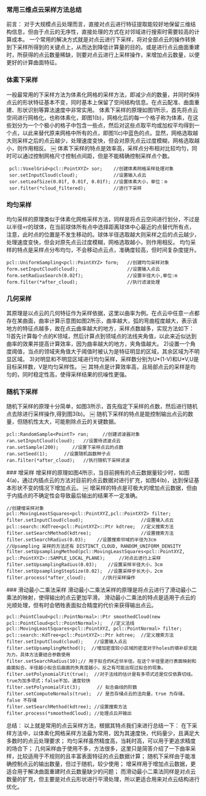 
### 常用三维点云采样方法总结
前言：
对于大规模点云处理而言，直接对点云进行特征提取能较好地保留三维结构信息，但由于点云的无序性，直接处理的方式在对邻域进行搜索时需要较高的计算成本。
一个常用的解决方式就是对点云进行下采样，将对全部点云的操作转换到下采样所得到的关键点上，从而达到降低计算量的目的。或是进行点云曲面重建时，所获得的点云数量稀缺，则要对点云进行上采样操作，来增加点云数量，以便更好的计算曲面特征。
### 体素下采样
一般最常用的下采样方法为体素化网格的采样方法，即减少点的数量，并同时保持点云的形状特征基本不变，同时基本上保留了空间结构信息。在点云配准、曲面重建、形状识别等算法速度中非常实用。
体素下采样的原理如图1所示，首先将点云空间进行网格化，也称体素化，即图1(b)，网格化后的每一个格子称为体素，在这些划分为一个个极小的格子中包含一些点，然后对这些点取平均或加权平均得到一个点，以此来替代原来网格中所有的点，即图1(c)中蓝色的点。显然，网格选取越大则采样之后的点云越少，处理速度变快，但会对原先点云过度模糊，网格选取越小，则作用相反。
￼
体素下采样的特点是效率高，采样点分布相对比较均匀，同时可以通过控制网格尺寸控制点间距，但是不能精确控制采样点个数。
```
 pcl::VoxelGrid<pcl::PointXYZ> sor;    //创建体素网格采样处理对象
 sor.setInputCloud(cloud);             //设置输入点云
 sor.setLeafSize(0.01f, 0.01f, 0.01f); //设置体素大小，单位：m
 sor.filter(*cloud_filtered);          //进行下采样
```
### 均匀采样
均匀采样的原理类似于体素化网格采样方法，同样是将点云空间进行划分，不过是以半径=r的球体，在当前球体所有点中选择距离球体中心最近的点替代所有点，注意，此时点的位置是不发生移动的。球体半径选取越大则采样之后的点云越少，处理速度变快，但会对原先点云过度模糊，网格选取越小，则作用相反。
均匀采样的特点是采样点分布均匀，不会移动点云点，准确度较高，但时间复杂度提升。
```
pcl::UniformSampling<pcl::PointXYZ> form;   //创建均匀采样对象
form.setInputCloud(cloud);                  //设置输入点云
form.setRadiusSearch(0.02f);                //设置半径大小,单位:m
form.filter(*after_cloud);                  //执行滤波处理
```

### 几何采样
其原理是以点云的几何特征作为采样依据，这里以曲率为例。在点云中任意一点都存在某曲面，曲率计算示意图如图2所示，曲率越大，弧的弯曲程度越大，表示该地方的特征点越多，故在点云曲率越大的地方，采样点数越多，实现方法如下：
1)首先计算每个点的K领域，然后计算点到领域点的法线夹角值，以此来近似达到曲率的效果并提高计算效率，因为曲率越大的地方，夹角值越大。
2)设置一个角度阈值，当点的领域夹角值大于阈值时被认为是特征明显的区域，其余区域为不明显区域。
3)对明显和不明显区域进行均匀采样，采样数分别为U*(1-V)和U*V,U是目标采样数，V是均匀采样性。
￼
其特点是计算效率高，且局部点云的采样是均匀的，同时稳定性高，使得采样结果的抗噪性更强。



### 随机下采样
随机下采样的原理十分简单，如图3所示，首先指定下采样的点数，然后进行随机点去除进行采样操作,得到图3(b)。
￼
随机下采样的特点是能控制输出点云的数量，但随机性太大，可能剔除点云的关键数据。
```
pcl::RandomSample<PointT> ran;     //创建滤波器对象
ran.setInputCloud(cloud);   //设置待滤波点云
ran.setSample(200);     //设置下采样点云的点数
ran.setSeed(1);      //设置随机函数种子点
ran.filter(*after_cloud);   //执行随机下采样滤波
```

### 增采样
增采样的原理如图4所示，当目前拥有的点云数据量较少时，如图4(a)，通过内插点云的方法对目前的点云数据对进行扩充，如图4(b)，达到保证基本形状不变的情况下增加点云。
￼
增采样的特点是可极大的增加点云数据，但由于内插点的不确定性会导致最后输出的结果不一定准确。
```
//创建增采样对象
pcl::MovingLeastSquares<pcl::PointXYZ,pcl::PointXYZ> filter;    
filter.setInputCloud(cloud);                     //设置输入点云
pcl::search::KdTree<pcl::PointXYZ>::Ptr kdtree;  //定义搜索方法
filter.setSearchMethod(kdtree);                  //设置搜索方法
filter.setSearchRadius(0.03);    //设置搜索邻域的半径为3cm  
//Upsampling 采样的方法还有 DISTINCT_CLOUD, RANDOM_UNIFORM_DENSITY
filter.setUpsamplingMethod(pcl::MovingLeastSquares<pcl::PointXYZ, pcl::PointXYZ>::SAMPLE_LOCAL_PLANE);     //对点云进行上采样
filter.setUpsamplingRadius(0.03);    //设置采样半径大小，3cm
filter.setUpsamplingStepSize(0.02);  //设置采样步长大小，2cm
filter.process(*after_cloud);      //执行采样操作
```
### 滑动最小二乘法采样
滑动最小二乘法采样的原理是将点云进行了滑动最小二乘法的映射，使得输出的点云更加平滑。
滑动最小二乘法的特点是适用于点云的光顺处理，但有时会牺牲表面拟合精度的代价来获得输出点云。
```
pcl::PointCloud<pcl::PointNormal>::Ptr smoothedCloud(new pcl::PointCloud<pcl::PointNormal>);   //定义法线
pcl::MovingLeastSquares<pcl::PointXYZ, pcl::PointNormal> filter;
pcl::search::KdTree<pcl::PointXYZ>::Ptr kdtree;  //定义搜索方法
filter.setInputCloud(cloud);    //设置输入点云
filter.setUpsamplingMethod();  //增加密度较小区域的密度对于holes的填补却无能为力，具体方法要结合参数使用
filter.setSearchRadius(10);// 用于拟合的K近邻半径。在这个半径里进行表面映射和曲面拟合。半径越小拟合后曲面的失真度越小，反之有可能出现过拟合的现象。
filter.setPolynomialFit(true);  //对于法线的估计是有多项式还是仅仅依靠切线。true为加多项式；false不加，速度较快
filter.setPolynomialFit(3);      // 拟合曲线的阶数
filter.setComputeNormals(true);  // 是否存储点云的法向量，true 为存储，false 不存储
filter.setSearchMethod(kdtree); //设置搜索方法
filter.process(*smoothedCloud); //处理点云并输出
```
总结：
以上就是常用的点云采样方法，根据其特点我们来进行总结一下：
在下采样方法中，以体素化网格采样方法最为常用，因为其速度快，代码量少，且满足大多数时的点云处理要求；
均匀采样虽然精度高，当耗时高，可以用于更追求精度的场合下；
几何采样由于使用不多，方法很多，这里只是简答介绍了一下曲率采样，比较适用于不规则的且丰富表面特征的点云数据计算；
随机下采样由于能准确控制点云的输出数量，但过于随机，较少使用；
增采样用于增加点云数据，更适合用于解决曲面重建时点云数量缺少的问题；
而滑动最小二乘法同样是对点云数量的扩充，但主要是对点云形状进行平滑处理，所以更适合用来对点云结构进行优化。